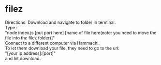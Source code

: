 # filez
Directions:
Download and navigate to folder in terminal. <br />
Type : <br />
"node index.js [put port here] [name of file here(note: you need to move the file into the filez folder)]"<br />
Connect to a different computer via Hammachi.<br />
To let them download your file, they need to go to the url:<br />
"[your ip address]:[port]"<br />
and hit download.<br />

